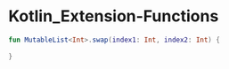 # Kotlin_Extension-Functions

```kotlin
fun MutableList<Int>.swap(index1: Int, index2: Int) {
  
}
```

